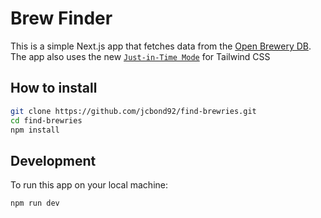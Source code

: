 # Brew Finder

This is a simple Next.js app that fetches data from the [Open Brewery DB](https://www.openbrewerydb.org/). The app also uses the new [`Just-in-Time Mode`](https://tailwindcss.com/docs/just-in-time-mode) for Tailwind CSS

## How to install

```bash
git clone https://github.com/jcbond92/find-brewries.git
cd find-brewries
npm install
```

## Development

To run this app on your local machine:

```bash
npm run dev
```
